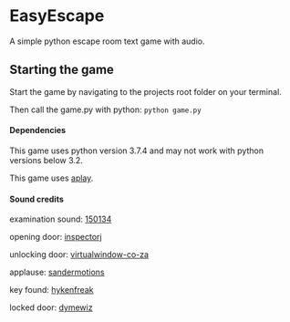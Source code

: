 # EasyEscape
A simple python escape room text game with audio.

## Starting the game
Start the game by navigating to the projects root folder on your terminal.

Then call the game.py with python:
`python game.py`


#### Dependencies
This game uses python version 3.7.4 and may not work with python versions below 3.2.

This game uses [aplay](https://linux.die.net/man/1/aplay).

#### Sound credits
examination sound: [150134](https://freesound.org/people/150134/)

opening door: [inspectorj](https://freesound.org/people/InspectorJ/)

unlocking door: [virtualwindow-co-za](https://freesound.org/people/170048@virtualwindow.co.za/)

applause: [sandermotions](https://freesound.org/people/Sandermotions/)

key found: [hykenfreak](https://freesound.org/people/hykenfreak/)

locked door: [dymewiz](https://freesound.org/people/Dymewiz/)

